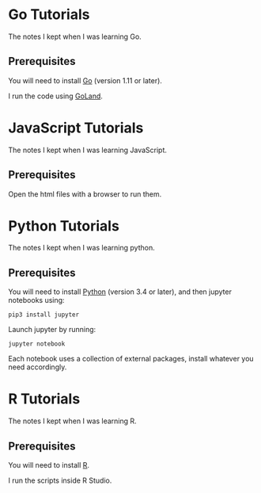 # Go Tutorials

The notes I kept when I was learning Go.

## Prerequisites

You will need to install [Go](https://golang.org/doc/install) (version 1.11 or later).

I run the code using [GoLand](https://www.jetbrains.com/go/).

# JavaScript Tutorials

The notes I kept when I was learning JavaScript.

## Prerequisites

Open the html files with a browser to run them.

# Python Tutorials

The notes I kept when I was learning python.

## Prerequisites

You will need to install [Python](https://www.python.org/downloads/) (version 3.4 or later),
and then jupyter notebooks using:

```
pip3 install jupyter
```

Launch jupyter by running:

```
jupyter notebook
```

Each notebook uses a collection of external packages, install whatever you need accordingly.

# R Tutorials

The notes I kept when I was learning R.

## Prerequisites

You will need to install [R](https://www.r-project.org/).

I run the scripts inside R Studio.
